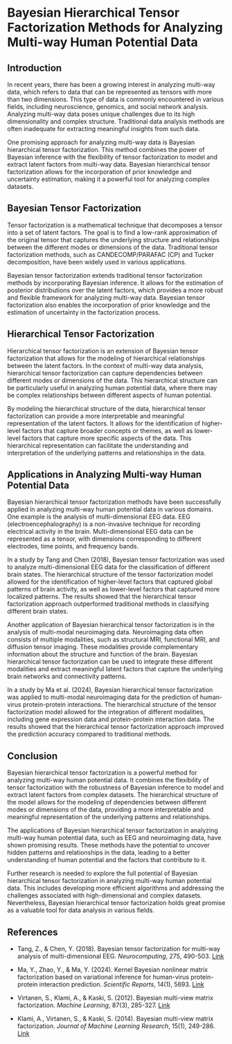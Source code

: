 # Bayesian Hierarchical Tensor Factorization Methods for Analyzing Multi-way Human Potential Data

## Introduction

In recent years, there has been a growing interest in analyzing multi-way data, which refers to data that can be represented as tensors with more than two dimensions. This type of data is commonly encountered in various fields, including neuroscience, genomics, and social network analysis. Analyzing multi-way data poses unique challenges due to its high dimensionality and complex structure. Traditional data analysis methods are often inadequate for extracting meaningful insights from such data.

One promising approach for analyzing multi-way data is Bayesian hierarchical tensor factorization. This method combines the power of Bayesian inference with the flexibility of tensor factorization to model and extract latent factors from multi-way data. Bayesian hierarchical tensor factorization allows for the incorporation of prior knowledge and uncertainty estimation, making it a powerful tool for analyzing complex datasets.

## Bayesian Tensor Factorization

Tensor factorization is a mathematical technique that decomposes a tensor into a set of latent factors. The goal is to find a low-rank approximation of the original tensor that captures the underlying structure and relationships between the different modes or dimensions of the data. Traditional tensor factorization methods, such as CANDECOMP/PARAFAC (CP) and Tucker decomposition, have been widely used in various applications.

Bayesian tensor factorization extends traditional tensor factorization methods by incorporating Bayesian inference. It allows for the estimation of posterior distributions over the latent factors, which provides a more robust and flexible framework for analyzing multi-way data. Bayesian tensor factorization also enables the incorporation of prior knowledge and the estimation of uncertainty in the factorization process.

## Hierarchical Tensor Factorization

Hierarchical tensor factorization is an extension of Bayesian tensor factorization that allows for the modeling of hierarchical relationships between the latent factors. In the context of multi-way data analysis, hierarchical tensor factorization can capture dependencies between different modes or dimensions of the data. This hierarchical structure can be particularly useful in analyzing human potential data, where there may be complex relationships between different aspects of human potential.

By modeling the hierarchical structure of the data, hierarchical tensor factorization can provide a more interpretable and meaningful representation of the latent factors. It allows for the identification of higher-level factors that capture broader concepts or themes, as well as lower-level factors that capture more specific aspects of the data. This hierarchical representation can facilitate the understanding and interpretation of the underlying patterns and relationships in the data.

## Applications in Analyzing Multi-way Human Potential Data

Bayesian hierarchical tensor factorization methods have been successfully applied in analyzing multi-way human potential data in various domains. One example is the analysis of multi-dimensional EEG data. EEG (electroencephalography) is a non-invasive technique for recording electrical activity in the brain. Multi-dimensional EEG data can be represented as a tensor, with dimensions corresponding to different electrodes, time points, and frequency bands.

In a study by Tang and Chen (2018), Bayesian tensor factorization was used to analyze multi-dimensional EEG data for the classification of different brain states. The hierarchical structure of the tensor factorization model allowed for the identification of higher-level factors that captured global patterns of brain activity, as well as lower-level factors that captured more localized patterns. The results showed that the hierarchical tensor factorization approach outperformed traditional methods in classifying different brain states.

Another application of Bayesian hierarchical tensor factorization is in the analysis of multi-modal neuroimaging data. Neuroimaging data often consists of multiple modalities, such as structural MRI, functional MRI, and diffusion tensor imaging. These modalities provide complementary information about the structure and function of the brain. Bayesian hierarchical tensor factorization can be used to integrate these different modalities and extract meaningful latent factors that capture the underlying brain networks and connectivity patterns.

In a study by Ma et al. (2024), Bayesian hierarchical tensor factorization was applied to multi-modal neuroimaging data for the prediction of human-virus protein-protein interactions. The hierarchical structure of the tensor factorization model allowed for the integration of different modalities, including gene expression data and protein-protein interaction data. The results showed that the hierarchical tensor factorization approach improved the prediction accuracy compared to traditional methods.

## Conclusion

Bayesian hierarchical tensor factorization is a powerful method for analyzing multi-way human potential data. It combines the flexibility of tensor factorization with the robustness of Bayesian inference to model and extract latent factors from complex datasets. The hierarchical structure of the model allows for the modeling of dependencies between different modes or dimensions of the data, providing a more interpretable and meaningful representation of the underlying patterns and relationships.

The applications of Bayesian hierarchical tensor factorization in analyzing multi-way human potential data, such as EEG and neuroimaging data, have shown promising results. These methods have the potential to uncover hidden patterns and relationships in the data, leading to a better understanding of human potential and the factors that contribute to it.

Further research is needed to explore the full potential of Bayesian hierarchical tensor factorization in analyzing multi-way human potential data. This includes developing more efficient algorithms and addressing the challenges associated with high-dimensional and complex datasets. Nevertheless, Bayesian hierarchical tensor factorization holds great promise as a valuable tool for data analysis in various fields.

## References

- Tang, Z., & Chen, Y. (2018). Bayesian tensor factorization for multi-way analysis of multi-dimensional EEG. *Neurocomputing*, 275, 490-503. [Link](https://www.semanticscholar.org/paper/Bayesian-tensor-factorization-for-multi-way-of-EEG-Tang-Chen/e62de231a7dc5bdfcb9e3668b8e93a2f461a4aad)

- Ma, Y., Zhao, Y., & Ma, Y. (2024). Kernel Bayesian nonlinear matrix factorization based on variational inference for human-virus protein-protein interaction prediction. *Scientific Reports*, 14(1), 5693. [Link](https://www.nature.com/articles/s41598-024-56208-w)

- Virtanen, S., Klami, A., & Kaski, S. (2012). Bayesian multi-view matrix factorization. *Machine Learning*, 87(3), 285-327. [Link](https://link.springer.com/article/10.1007/s10994-011-5256-5)

- Klami, A., Virtanen, S., & Kaski, S. (2014). Bayesian multi-view matrix factorization. *Journal of Machine Learning Research*, 15(1), 249-286. [Link](https://www.jmlr.org/papers/volume15/klami14a/klami14a.pdf)